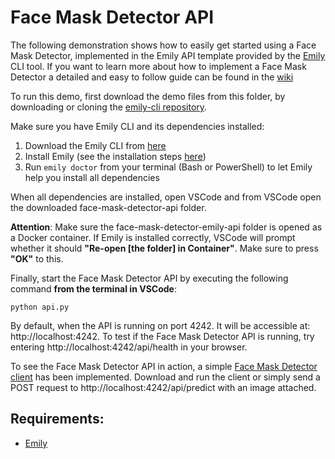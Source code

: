 
# Face Mask Detector API

The following demonstration shows how to easily get started using a Face Mask Detector, implemented in the Emily API template provided by the [Emily](http://ambolt.io/emily) CLI tool. If you want to learn more about how to implement a Face Mask Detector a detailed and easy to follow guide can be found in the [wiki](https://github.com/amboltio/emily-cli/wiki/Face-mask-detection) 

To run this demo, first download the demo files from this folder, by downloading or cloning the [emily-cli repository](https://github.com/amboltio/emily-cli). 

Make sure you have Emily CLI and its dependencies installed:
1. Download the Emily CLI from [here](http://ambolt.io/emily)
2. Install Emily (see the installation steps [here](https://github.com/amboltio/emily-cli/wiki/How-to-install-Emily))
3. Run ```emily doctor``` from your terminal (Bash or PowerShell) to let Emily help you install all dependencies

When all dependencies are installed, open VSCode and from VSCode open the downloaded face-mask-detector-api folder. 

**Attention**: Make sure the face-mask-detector-emily-api folder is opened as a Docker container. If Emily is installed correctly, VSCode will prompt whether it should **"Re-open [the folder] in Container"**. Make sure to press **"OK"** to this.

Finally, start the Face Mask Detector API by executing the following command **from the terminal in VSCode**:
```
python api.py
```

By default, when the API is running on port 4242. It will be accessible at: http://localhost:4242. 
To test if the Face Mask Detector API is running, try entering http://localhost:4242/api/health in your browser.
 
To see the Face Mask Detector API in action, a simple [Face Mask Detector client](https://github.com/amboltio/emily-cli/tree/main/demos/face-mask-detector/face-mask-detector-client) has been implemented. 
Download and run the client or simply send a POST request to http://localhost:4242/api/predict with an image attached.
## Requirements:
- [Emily](http://ambolt.io/emily)
